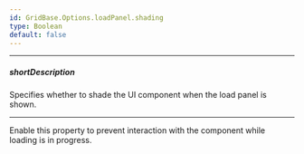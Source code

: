 ```yaml
---
id: GridBase.Options.loadPanel.shading
type: Boolean
default: false
---
```

---
##### shortDescription
Specifies whether to shade the UI component when the load panel is shown.

---
Enable this property to prevent interaction with the component while loading is in progress.